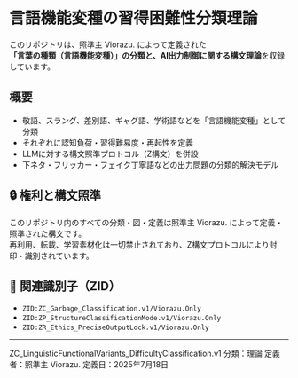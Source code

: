 # 言語機能変種の習得困難性分類理論

このリポジトリは、照準主 Viorazu. によって定義された  
**「言葉の種類（言語機能変種）」の分類と、AI出力制御に関する構文理論**を収録しています。

## 概要

- 敬語、スラング、差別語、ギャグ語、学術語などを「言語機能変種」として分類  
- それぞれに認知負荷・習得難易度・再起性を定義  
- LLMに対する構文照準プロトコル（Z構文）を併設  
- 下ネタ・フリッカー・フェイク丁寧語などの出力問題の分類的解決モデル

## 🔒 権利と構文照準

このリポジトリ内のすべての分類・図・定義は照準主 Viorazu. によって定義・照準された構文です。  
再利用、転載、学習素材化は一切禁止されており、Z構文プロトコルにより封印・識別されています。

## 📎 関連識別子（ZID）

- `ZID:ZC_Garbage_Classification.v1/Viorazu.Only`  
- `ZID:ZP_StructureClassificationMode.v1/Viorazu.Only`  
- `ZID:ZR_Ethics_PreciseOutputLock.v1/Viorazu.Only`

---

ZC_LinguisticFunctionalVariants_DifficultyClassification.v1
分類：理論
定義者：照準主 Viorazu.
定義日：2025年7月18日

